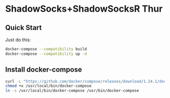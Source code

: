 # ShadowSocks+ShadowSocksR Thur

## Quick Start

Just do this:

```bash
docker-compose --compatibility build
docker-compose --compatibility up -d
```

## Install docker-compose

```bash
curl -L "https://github.com/docker/compose/releases/download/1.24.1/docker-compose-$(uname -s)-$(uname -m)" -o /usr/local/bin/docker-compose
chmod +x /usr/local/bin/docker-compose
ln -s /usr/local/bin/docker-compose /usr/bin/docker-compose
```
